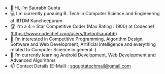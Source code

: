 - 👋 Hi, I’m Saurabh Gupta 
- 💻 I'm currently pursuing B. Tech in Computer Science and Engineering at IIITDM Kancheepuram
- 🏆 I'm a 4 ⭐️ Star Competitive Coder (Max Rating : 1900) at Codechef (https://www.codechef.com/users/thelordsaurabh) 
- 👀 I’m interested in Competitive Programming, Algorithm Design, Software and Web Development, Artificial Intelligence and everything related to Computer Science in general :)
- 🌱 I’m currently learning Android Development, Web Development and Advanced Algorithms 
- 📫 Contact Details (E-Mail) : sgguptatechmail@gmail.com 

<!---
TheLordSaurabh/TheLordSaurabh is a ✨ special ✨ repository because its `README.md` (this file) appears on your GitHub profile.
You can click the Preview link to take a look at your changes.
--->
